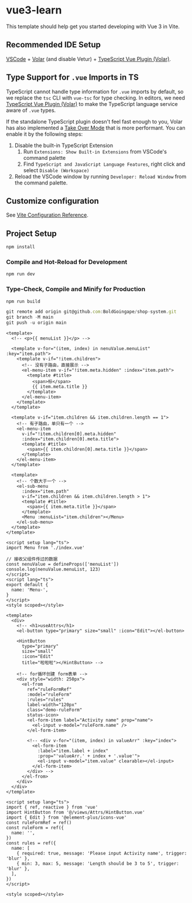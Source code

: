 # vue3-learn

This template should help get you started developing with Vue 3 in Vite.

## Recommended IDE Setup

[VSCode](https://code.visualstudio.com/) + [Volar](https://marketplace.visualstudio.com/items?itemName=Vue.volar) (and disable Vetur) + [TypeScript Vue Plugin (Volar)](https://marketplace.visualstudio.com/items?itemName=Vue.vscode-typescript-vue-plugin).

## Type Support for `.vue` Imports in TS

TypeScript cannot handle type information for `.vue` imports by default, so we replace the `tsc` CLI with `vue-tsc` for type checking. In editors, we need [TypeScript Vue Plugin (Volar)](https://marketplace.visualstudio.com/items?itemName=Vue.vscode-typescript-vue-plugin) to make the TypeScript language service aware of `.vue` types.

If the standalone TypeScript plugin doesn't feel fast enough to you, Volar has also implemented a [Take Over Mode](https://github.com/johnsoncodehk/volar/discussions/471#discussioncomment-1361669) that is more performant. You can enable it by the following steps:

1. Disable the built-in TypeScript Extension
   1. Run `Extensions: Show Built-in Extensions` from VSCode's command palette
   2. Find `TypeScript and JavaScript Language Features`, right click and select `Disable (Workspace)`
2. Reload the VSCode window by running `Developer: Reload Window` from the command palette.

## Customize configuration

See [Vite Configuration Reference](https://vitejs.dev/config/).

## Project Setup

```sh
npm install
```

### Compile and Hot-Reload for Development

```sh
npm run dev
```

### Type-Check, Compile and Minify for Production

```sh
npm run build
```

```js
git remote add origin git@github.com:BoldGoingape/shop-system.git
git branch -M main
git push -u origin main
```

```vue
<template>
  <!-- <p>{{ menuList }}</p> -->

  <template v-for="(item, index) in nenuValue.menuList" :key="item.path">
    <template v-if="!item.children">
      <!-- 没有子路由，直接展示 -->
      <el-menu-item v-if="!item.meta.hidden" :index="item.path">
        <template #title>
          <span>标</span>
          {{ item.meta.title }}
        </template>
      </el-menu-item>
    </template>
  </template>

  <template v-if="item.children && item.children.length == 1">
    <!-- 有子路由，单只有一个 -->
    <el-menu-item
      v-if="!item.children[0].meta.hidden"
      :index="item.children[0].meta.title">
      <template #title>
        <span>{{ item.children[0].meta.title }}</span>
      </template>
    </el-menu-item>
  </template>

  <template>
    <!-- 个数大于一个 -->
    <el-sub-menu
      :index="item.path"
      v-if="item.children && item.children.length > 1">
      <template #title>
        <span>{{ item.meta.title }}</span>
      </template>
      <Menu :menuList="item.children"></Menu>
    </el-sub-menu>
  </template>
</template>

<script setup lang="ts">
import Menu from './index.vue'

// 接收父组件传过的数据
const nenuValue = defineProps(['menuList'])
console.log(nenuValue.menuList, 123)
</script>
<script lang="ts">
export default {
  name: 'Menu-',
}
</script>
<style scoped></style>
```

```vue
<template>
  <div>
    <!-- <h1>useAttrs</h1>
    <el-button type="primary" size="small" :icon="Edit"></el-button>

    <HintButton
      type="primary"
      size="small"
      :icon="Edit"
      title="啦啦啦"></HintButton> -->

    <!-- for循环创建 form表单 -->
    <div style="width: 250px">
      <el-from
        ref="ruleFormRef"
        :model="ruleForm"
        :rules="rules"
        label-width="120px"
        class="demo-ruleForm"
        status-icon>
        <el-form-item label="Activity name" prop="name">
          <el-input v-model="ruleForm.name" />
        </el-form-item>

        <!-- <div v-for="(item, index) in valueArr" :key="index">
          <el-form-item
            :label="item.label + index"
            :prop="'valueArr.' + index + '.value'">
            <el-input v-model="item.value" clearable></el-input>
          </el-form-item>
        </div> -->
      </el-from>
    </div>
  </div>
</template>

<script setup lang="ts">
import { ref, reactive } from 'vue'
import HintButton from '@/views/Attrs/HintButton.vue'
import { Edit } from '@element-plus/icons-vue'
const ruleFormRef = ref()
const ruleForm = ref({
  name: '',
})
const rules = ref({
  name: [
    { required: true, message: 'Please input Activity name', trigger: 'blur' },
    { min: 3, max: 5, message: 'Length should be 3 to 5', trigger: 'blur' },
  ],
})
</script>

<style scoped></style>
```
